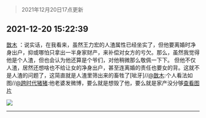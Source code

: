 > 2021年12月20日17点更新
<link rel="stylesheet" href="https://cdn.jsdelivr.net/gh/taotie6/sampleJSON@main/css/photo_show.css">
<meta name="referrer" content="no-referrer" />


 ## 2021-12-20 15:22:39 

 [㪚木](https://www.coolapk.com/feed/32249712?shareKey=N2Q1Yjk0YTI4NWZmNjFjMDQ2MTY~) ：说实话，在我看来，虽然王力宏的人渣属性已经坐实了，但他要离婚时净身出户，抑或哪怕只拿出一半身家财产，来补偿对女方的亏欠。那么，虽然我觉得他是个人渣，但也会认为他还算是个爷们，对他稍微那么敬佩一下下。
但他不仅人渣，居然还想啥也不给让女的净身出户，甚至连离婚的责任也要女的背<!--break-->。这就不是人渣的问题了，这简直就是人渣里筛出来的畜牲了[呲牙]//<a class="feed-link-uname" href="/u/㪚木">@㪚木</a>:个人看法如图//<a class="feed-link-uname" href="/u/跨时代猪猪">@跨时代猪猪</a>:他老婆发微博，要么就是想毁了他，要么就是家产没分够<a class="feed-forward-pic" href="http://image.coolapk.com/feed/2021/1220/15/1081091_0475f4ad_3976_97_809@1080x2180.png">查看图片</a> 

<div class="album">
<img class="img-item" src="http://image.coolapk.com/feed/2021/1220/15/1081091_68859cbc_4957_8949_818@400x400.gif" />
</div>

 ------- 

